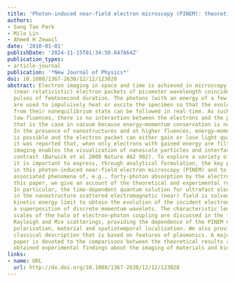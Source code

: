 ```yaml
---
title: 'Photon-induced near-field electron microscopy (PINEM): theoretical and experimental'
authors:
- Sang Tae Park
- Milo Lin
- Ahmed H Zewail
date: '2010-01-01'
publishDate: '2024-11-15T01:34:50.847664Z'
publication_types:
- article-journal
publication: '*New Journal of Physics*'
doi: 10.1088/1367-2630/12/12/123028
abstract: Electron imaging in space and time is achieved in microscopy with timed
  (near relativistic) electron packets of picometer wavelength coincident with light
  pulses of femtosecond duration. The photons (with an energy of a few electronvolts)
  are used to impulsively heat or excite the specimen so that the evolution of structures
  from their nonequilibrium state can be followed in real time. As such, and at relatively
  low fluences, there is no interaction between the electrons and the photons; certainly
  that is the case in vacuum because energy–momentum conservation is not possible.
  In the presence of nanostructures and at higher fluences, energy–momentum conservation
  is possible and the electron packet can either gain or lose light quanta. Recently,
  it was reported that, when only electrons with gained energy are filtered, near-field
  imaging enables the visualization of nanoscale particles and interfaces with enhanced
  contrast (Barwick et al 2009 Nature 462 902). To explore a variety of applications,
  it is important to express, through analytical formulation, the key parameters involved
  in this photon-induced near-field electron microscopy (PINEM) and to predict the
  associated phenomena of, e.g., forty-photon absorption by the electron packet. In
  this paper, we give an account of the theoretical and experimental results of PINEM.
  In particular, the time-dependent quantum solution for ultrafast electron packets
  in the nanostructure scattered electromagnetic (near) field is solved in the high
  kinetic energy limit to obtain the evolution of the incident electron packet into
  a superposition of discrete momentum wavelets. The characteristic length and time
  scales of the halo of electron–photon coupling are discussed in the framework of
  Rayleigh and Mie scatterings, providing the dependence of the PINEM effect on size,
  polarization, material and spatiotemporal localization. We also provide a simple
  classical description that is based on features of plasmonics. A major part of this
  paper is devoted to the comparisons between the theoretical results and the recently
  obtained experimental findings about the imaging of materials and biological systems.
links:
- name: URL
  url: http://dx.doi.org/10.1088/1367-2630/12/12/123028
---
```

